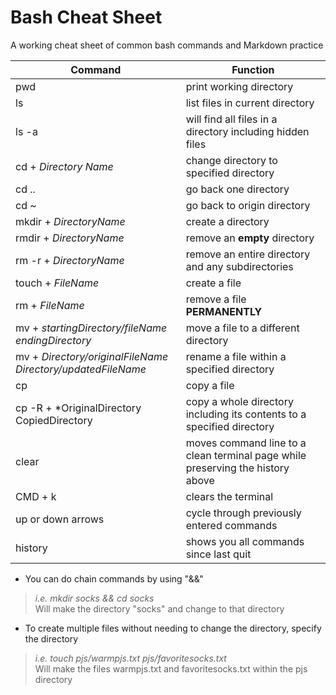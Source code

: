 # Bash Cheat Sheet  

A working cheat sheet of common bash commands and Markdown practice

Command |  Function
------- | ---------
pwd | print working directory
ls | list files in current directory
ls -a | will find all files in a directory including hidden files
cd \+ *Directory Name* | change directory to specified directory
cd .. | go back one directory
cd ~ | go back to origin directory
mkdir \+ *DirectoryName* | create a directory
rmdir \+ *DirectoryName* | remove an **empty** directory
rm -r \+ *DirectoryName* | remove an entire directory and any subdirectories
touch \+ *FileName* | create a file
rm \+ *FileName* | remove a file **PERMANENTLY**
mv \+ *startingDirectory/fileName endingDirectory* | move a file to a different directory
mv \+ *Directory/originalFileName Directory/updatedFileName* | rename a file within a specified directory
cp | copy a file
cp -R \+ *OriginalDirectory CopiedDirectory | copy a whole directory including its contents to a specified directory
clear | moves command line to a clean terminal page while preserving the history above
CMD \+ k | clears the terminal
up or down arrows | cycle through previously entered commands
history | shows you all commands since last quit

- You can do chain commands by using "&&"  
>_i.e. mkdir socks && cd socks_  
Will make the directory "socks" and change to that directory

- To create multiple files without needing to change the directory, specify the directory
>_i.e. touch pjs/warmpjs.txt pjs/favoritesocks.txt_  
Will make the files warmpjs.txt and favoritesocks.txt within the pjs directory





